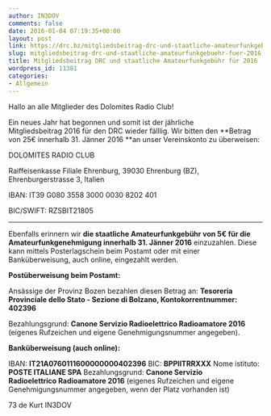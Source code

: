 ```yaml
---
author: IN3DOV
comments: false
date: 2016-01-04 07:19:35+00:00
layout: post
link: https://drc.bz/mitgliedsbeitrag-drc-und-staatliche-amateurfunkgebuehr-fuer-2016/
slug: mitgliedsbeitrag-drc-und-staatliche-amateurfunkgebuehr-fuer-2016
title: Mitgliedsbeitrag DRC und staatliche Amateurfunkgebühr für 2016
wordpress_id: 11381
categories:
- Allgemein
---
```


Hallo an alle Mitglieder des Dolomites Radio Club!




Ein neues Jahr hat begonnen und somit ist der jährliche Mitgliedsbeitrag 2016 für den DRC wieder fälllig. Wir bitten den **Betrag von 25€ innerhalb 31. Jänner 2016 **an unser Vereinskonto zu überweisen:




DOLOMITES RADIO CLUB




Raiffeisenkasse Filiale Ehrenburg, 39030 Ehrenburg (BZ), Ehrenburgerstrasse 3, Italien


IBAN: IT39 G080 3558 3000 0030 8202 401

BIC/SWIFT: RZSBIT21805


********************




Ebenfalls erinnern wir **die staatliche Amateurfunkgebühr von 5€ für die Amateurfunkgenehmigung innerhalb 31. Jänner 2016** einzuzahlen. Diese kann mittels Posterlagschein beim Postamt oder mit einer Banküberweisung, auch online, eingezahlt werden.


**Postüberweisung beim Postamt:**

Ansässige der Provinz Bozen bezahlen diesen Betrag an: **Tesoreria Provinciale dello Stato - Sezione di Bolzano, Kontokorrentnummer: 402396**

Bezahlungsgrund: **Canone Servizio Radioelettrico Radioamatore 2016** (eigenes Rufzeichen und eigene Genehmigungsnummer angegeben).

**Banküberweisung (auch online):**

IBAN: **IT21A0760111600000000402396**
BIC: **BPPIITRRXXX**
Nome istituto: **POSTE ITALIANE SPA**
Bezahlungsgrund: **Canone Servizio Radioelettrico Radioamatore 2016** (eigenes Rufzeichen und eigene Genehmigungsnummer angegeben, wenn der Platz vorhanden ist)

73 de Kurt IN3DOV
